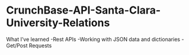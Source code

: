 # CrunchBase-API-Santa-Clara-University-Relations


What I’ve learned
-Rest APIs
-Working with JSON data and dictionaries
-Get/Post Requests 
